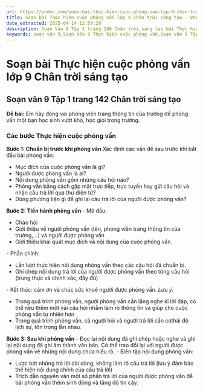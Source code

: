 ```yaml
---
url: https://vndoc.com/soan-bai-thuc-hien-cuoc-phong-van-lop-9-chan-troi-sang-tao-322045
title: Soạn bài Thực hiện cuộc phỏng vấn lớp 9 Chân trời sáng tạo - VnDoc.com
date_extracted: 2025-04-14 12:59:29
description: Soạn Văn 9 Tập 1 trang 146 Chân trời sáng tạo bài Thực hiện cuộc phỏng vấn gồm phần trả lời chi tiết, đầy đủ, bám sát các câu hỏi, yêu cầu trong SGK (chỉ có trên VnDoc). Mời các bạn tham khảo.
keywords: soạn văn 9,Soạn Văn 9 Thực hiện cuộc phỏng vấn,Soạn văn 9 Tập 1 trang 146 Chân trời sáng tạo,Thực hiện cuộc phỏng vấn lớp 9 Chân trời sáng tạo,Thực hiện cuộc phỏng vấn trang 146 lớp 9,văn 9,ngữ văn 9,soạn văn 9 chân trời sáng tạo,soạn văn 9 tập 1,giải văn 9,soạn ngữ văn 9,giải ngữ văn 9,giải sgk ngữ văn 9
---
```


# Soạn bài Thực hiện cuộc phỏng vấn lớp 9 Chân trời sáng tạo
## **Soạn văn 9 Tập 1 trang 142 Chân trời sáng tạo**
**Đề bài:** Em hãy đóng vai phóng viên trang thông tin của trường để phỏng vấn một bạn học sinh vượt khó, học giỏi trong trường.
### Các bước Thực hiện cuộc phỏng vấn
**Bước 1: Chuẩn bị trước khi phỏng vấn**
Xác định các vấn đề sau trước khi bắt đầu bài phỏng vấn:
  * Mục đích của cuộc phỏng vấn là gì?
  * Người được phóng vấn là ai?
  * Nội dung phỏng vấn gồm những câu hỏi nào?
  * Phỏng vấn bằng cách gặp mặt trực tiếp, trực tuyến hay gửi câu hỏi và nhận câu trả lời qua thư điện tử?
  * Dùng phương tiện gì để ghi lại câu trả lời của người được phỏng vấn?

**Bước 2: Tiến hành phỏng vấn**
\- Mở đầu:
  * Chào hỏi
  * Giới thiệu về người phóng vấn \(tên, phóng viên trang thông tin của trường,...\) và người được phỏng vấn
  * Giới thiệu khái quát mục đích và nội dung của cuộc phỏng vấn.

\- Phần chính:
  * Lần lượt thực hiên nôi dung nhỏng vấn theo các câu hỏi đã chuẩn bị.
  * Ghi chép nội dung trả lời của người được phỏng vấn theo từng câu hỏi \(trung thực và chính xác, đầy đủ\)

\- Kết thúc: cảm ơn và chúc sức khoẻ người được phỏng vấn.
_Lưu ý:_
  * Trong quá trình phỏng vấn, người phỏng vấn cần lắng nghe kĩ lời đáp, có thể nêu thêm một vài câu hỏi nhằm làm rõ thông tin và giúp cho cuộc phỏng vấn tự nhiên hơn
  * Trong quá trình phỏng vấn, cả người hỏi và người trả lời cần cóthái độ lịch sự, tôn trọng lẫn nhau.

**Bước 3: Sau khi phỏng vấn**
\- Đọc lại nội dung đã ghi chép hoặc nghe và ghi lại nội dung đã ghi âm thành văn bản. Có thể trao đổi lại với người được phóng vấn về những nội dung chưa hiểu rõ.
\- Biên tập nội dung phỏng vấn:
  * Lược bớt những trả lời dài dòng, không làm rõ câu trả lời \(lưu ý đảm bảo thế hiện nội dung chính của câu trả lời\)
  * Trích dẫn nguyên văn một số phần trả lời của người được phỏng vấn để bài phỏng vấn thêm sinh động và tăng độ tin cậy.

